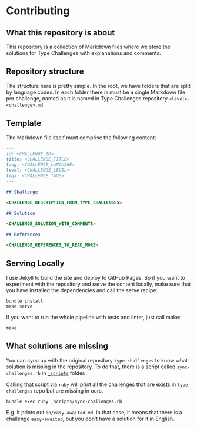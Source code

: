 # Contributing

## What this repository is about

This repository is a collection of Markdown files where we store the solutions for Type Challenges with explanations and comments.

## Repository structure

The structure here is pretty simple.
In the root, we have folders that are split by language codes.
In each folder there is must be a single Markdown file per challenge, named as it is named in Type Challenges repository `<level>-<challenge>.md`.

## Template

The Markdown file itself must comprise the following content:

```md
---
id: <CHALLENGE_ID>
title: <CHALLENGE_TITLE>
lang: <CHALLENGE_LANGUAGE>
level: <CHALLENGE_LEVEL>
tags: <CHALLENGE_TAGS>
---

## Challenge

<CHALLENGE_DESCRIPTION_FROM_TYPE_CHALLENGES>

## Solution

<CHALLENGE_SOLUTION_WITH_COMMENTS>

## References

<CHALLENGE_REFERENCES_TO_READ_MORE>
```

## Serving Locally

I use Jekyll to build the site and deploy to GitHub Pages.
So if you want to experiment with the repository and serve the content locally, make sure that you have installed the dependencies and call the serve recipe:

```shell
bundle install
make serve
```

If you want to run the whole pipeline with tests and linter, just call make:

```shell
make
```

## What solutions are missing

You can sync up with the original repository `type-challenges` to know what solution is missing in the repository.
To do that, there is a script called `sync-challenges.rb` in [`_scripts`](../_scripts/sync-challenges.rb) folder.

Calling that script via `ruby` will print all the challenges that are exists in `type-challenges` repo but are missing in ours.

```shell
bundle exec ruby _scripts/sync-challenges.rb
```

E.g. it prints out `en/easy-awaited.md`.
In that case, it means that there is a challenge `easy-awaited`, but you don’t have a solution for it in English.

